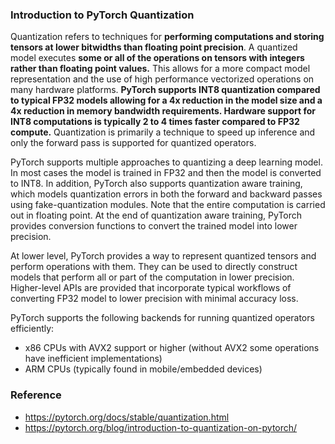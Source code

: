 ### Introduction to PyTorch Quantization

Quantization refers to techniques for **performing computations and storing tensors at lower bitwidths than floating point precision**. A quantized model executes **some or all of the operations on tensors with integers rather than floating point values.** This allows for a more compact model representation and the use of high performance vectorized operations on many hardware platforms. **PyTorch supports INT8 quantization compared to typical FP32 models allowing for a 4x reduction in the model size and a 4x reduction in memory bandwidth requirements. Hardware support for INT8 computations is typically 2 to 4 times faster compared to FP32 compute.** Quantization is primarily a technique to speed up inference and only the forward pass is supported for quantized operators.

PyTorch supports multiple approaches to quantizing a deep learning model. In most cases the model is trained in FP32 and then the model is converted to INT8. In addition, PyTorch also supports quantization aware training, which models quantization errors in both the forward and backward passes using fake-quantization modules. Note that the entire computation is carried out in floating point. At the end of quantization aware training, PyTorch provides conversion functions to convert the trained model into lower precision.

At lower level, PyTorch provides a way to represent quantized tensors and perform operations with them. They can be used to directly construct models that perform all or part of the computation in lower precision. Higher-level APIs are provided that incorporate typical workflows of converting FP32 model to lower precision with minimal accuracy loss.

PyTorch supports the following backends for running quantized operators efficiently:
 - x86 CPUs with AVX2 support or higher (without AVX2 some operations have inefficient implementations)
 - ARM CPUs (typically found in mobile/embedded devices)


### Reference
 - https://pytorch.org/docs/stable/quantization.html
 - https://pytorch.org/blog/introduction-to-quantization-on-pytorch/